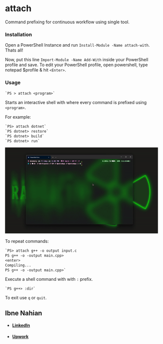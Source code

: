 # attach

Command prefixing for continuous workflow using single tool.

### Installation

Open a PowerShell Instance and run `Install-Module -Name attach-with`.
Thats all!

Now, put this line `Import-Module -Name Add-With` inside your PowerShell profile and save. To edit your PowerShell profile, open powershell, type notepad $profile & hit `<Enter>`.

### Usage

    `PS > attach <program>`

Starts an interactive shell with where every command is prefixed using `<program>`.

For example:

    `PS> attach dotnet`
    `PS dotnet> restore`
    `PS dotnet> build`
    `PS dotnet> run`

![attach](https://github.com/evilprince2009/Attach-With/blob/main/images/attach.gif)
    
To repeat commands:

    `PS> attach g++ -o output input.c
    PS g++ -o -output main.cpp>
    <enter>
    Compiling...
    PS g++ -o -output main.cpp>`

Execute a shell command with with `:` prefix.

    `PS g++> :dir`

To exit use `q` or `quit`.

## Ibne Nahian

- #### [LinkedIn](https://www.linkedin.com/in/evilprince2009/)
- #### [Upwork](https://www.upwork.com/freelancers/~01ded0be5baccfa296)